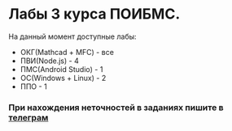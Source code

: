 # Лабы 3 курса ПОИБМС.
На данный момент доступные лабы: <br>
- ОКГ(Mathcad + MFC) - все <br>
- ПВИ(Node.js) - 4 <br>
- ПМС(Android Studio) - 1 <br>
- ОС(Windows + Linux) - 2 <br>
- ППО - 1 <br>
### При нахождения неточностей в заданиях пишите в [телеграм](https://t.me/rap1dity)